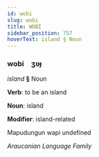 ```yaml
---
id: wobi
slug: wobi
title: WOBİ
sidebar_position: 757
hoverText: island § Noun
---
```


### wobi&emsp;<span kind="abugida">ʒʋɟ</span>

*island* **§** Noun

**Verb**: to be an island

**Noun**: island

**Modifier**: island-related

Mapudungun wapi undefined

*Araucanian Language Family*
